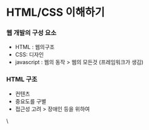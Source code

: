 # HTML/CSS 이해하기

### 웹 개발의 구성 요소

* HTML : 웹의구조
* CSS:  디자인
* javascript : 웹의 동작 > 웹의 모든것 (프레임워크가 생김)



### HTML 구조

* 컨텐츠
* 중요도를 구별
* 접근성 고려 > 장애인 등을 위하여&#x20;





\


